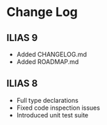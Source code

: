 # Change Log

## ILIAS 9

- Added CHANGELOG.md
- Added ROADMAP.md

## ILIAS 8

- Full type declarations
- Fixed code inspection issues
- Introduced unit test suite